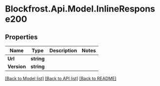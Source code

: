 # Blockfrost.Api.Model.InlineResponse200
## Properties

Name | Type | Description | Notes
------------ | ------------- | ------------- | -------------
**Url** | **string** |  | 
**Version** | **string** |  | 

[[Back to Model list]](../README.md#documentation-for-models) [[Back to API list]](../README.md#documentation-for-api-endpoints) [[Back to README]](../README.md)


